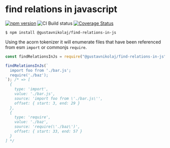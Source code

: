 # find relations in javascript

[![npm version](https://badge.fury.io/js/%40gustavnikolaj%2Ffind-relations-in-js.svg)](https://www.npmjs.com/package/@gustavnikolaj/find-relations-in-js)
![CI Build status](https://github.com/gustavnikolaj/find-relations-in-js/workflows/ci/badge.svg)
[![Coverage Status](https://coveralls.io/repos/github/gustavnikolaj/find-relations-in-js/badge.svg?branch=master)](https://coveralls.io/github/gustavnikolaj/find-relations-in-js?branch=master)

```
$ npm install @gustavnikolaj/find-relations-in-js
```

Using the acorn tokenizer it will enumerate files that have been referenced from
esm `import` or commonjs `require`.

```js
const findRelationsInJs = require("@gustavnikolaj/find-relations-in-js");

findRelationsInJs(`
  import foo from './bar.js';
  require('./baz');
`); /* => [
  {
    type: 'import',
    value: './bar.js',
    source: 'import foo from \'./bar.js\'',
    offset: { start: 3, end: 29 }
  },
  {
    type: 'require',
    value: './baz',
    source: 'require(\'./baz\')',
    offset: { start: 33, end: 57 }
  }
] */
```
